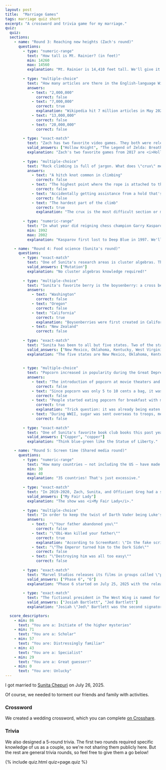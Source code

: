 ```yaml
---
layout: post
title:  "Marriage Games"
tags: marriage quiz short
excerpt: "A crossword and trivia game for my marriage."
quiz:
  quiz:
  sections:
    - name: "Round 3: Reaching new heights (Zach's round)"
      questions:
        - type: "numeric-range"
          text: "How tall is Mt. Rainier? (in feet)"
          min: 14260
          max: 14560
          explanation: "Mt. Rainier is 14,410 feet tall. We'll give it to you within 150 feet!"
        
        - type: "multiple-choice"
          text: "How many articles are there in the English-language Wikipedia (as of July 2025)?"
          answers:
            - text: "2,000,000"
              correct: false
            - text: "7,000,000"
              correct: true
              explanation: "Wikipedia hit 7 million articles in May 2025!"
            - text: "13,000,000"
              correct: false
            - text: "20,000,000"
              correct: false
        
        - type: "exact-match"
          text: "Zach has two favorite video games. They both were released in 2017 and are playable on the Nintendo Switch console. Name one."
          valid_answers: ["Hollow Knight", "The Legend of Zelda: Breath of the Wild", "The Legend of Zelda", "Breath of the Wild", "BOTW", "LOZ", "Zelda", "Legend of Zelda"]
          explanation: "Zach's two favorite games from 2017 are <i>Hollow Knight</i> and <i>The Legend of Zelda: Breath of the Wild</i>."
        
        - type: "multiple-choice"
          text: "Rock climbing is full of jargon. What does \"crux\" mean?"
          answers:
            - text: "A hitch knot common in climbing"
              correct: false
            - text: "The highest point where the rope is attached to the wall"
              correct: false
            - text: "Accidentally getting assistance from a hold that's not part of the climb"
              correct: false
            - text: "The hardest part of the climb"
              correct: true
              explanation: "The crux is the most difficult section or move on a climbing route."
        
        - type: "numeric-range"
          text: "In what year did reigning chess champion Garry Kasparov first lose to the chess computer Deep Blue?"
          min: 1992
          max: 2002
          explanation: "Kasparov first lost to Deep Blue in 1997. We'll give it to you within five years."

    - name: "Round 4: Food science (Sunita's round)"
      questions:
        - type: "exact-match"
          text: "One of Sunita's research areas is cluster algebras. The main process underlying the combinatorial structure of a cluster algebra is named for the process of alteration in a DNA sequence. What is this process called?"
          valid_answers: ["Mutation"]
          explanation: "No cluster algebras knowledge required!"
        
        - type: "multiple-choice"
          text: "Sunita's favorite berry is the boysenberry: a cross between a raspberry, a blackberry, a dewberry, and a loganberry. Where were boysenberries first created?"
          answers:
            - text: "Washington"
              correct: false
            - text: "Oregon"
              correct: false
            - text: "California"
              correct: true
              explanation: "Boysenberries were first created in California. Oregon is the US state that grows the most boysenberries, New Zealand is the country that grows the most boysenberries, and Washington is"
            - text: "New Zealand"
              correct: false
        
        - type: "exact-match"
          text: "Sunita has been to all but five states. Two of the states border Colorado and Texas, two of the states border Ohio and Virginia, and two of the states touch each other at exactly one point. What are the five states?"
          valid_answers: ["New Mexico, Oklahoma, Kentucky, West Virginia, Utah"]
          explanation: "The five states are New Mexico, Oklahoma, Kentucky, West Virginia, and Utah. The quiz validation doesn't support this entry, so give yourself a point if you got it right."
        
        
        - type: "multiple-choice"
          text: "Popcorn increased in popularity during the Great Depression and WWII. Which of the following was NOT a reason why?"
          answers:
            - text: "The introduction of popcorn at movie theaters and the rise of \"talking pictures\""
              correct: false
            - text: "Since popcorn was only 5 to 10 cents a bag, it was a treat most families could still afford"
              correct: false
            - text: "People started eating popcorn for breakfast with milk or cream (as we would eat cereal)"
              correct: true
              explanation: "Trick question: it was already being eaten with milk before the Great Depression!"
            - text: "During WWII, sugar was sent overseas to troops, meaning there was not much candy available in the US"
              correct: false
        
        - type: "exact-match"
          text: "One of Sunita's favorite book club books this past year was Remarkably Bright Creatures, which features an octopus as a main character. While human blood is red because of the iron we use to transport oxygen in our blood, octopus blood is blue because they use what other element to transport oxygen in their blood?"
          valid_answers: ["Copper", "copper"]
          explanation: "Think blue-green like the Statue of Liberty."

    - name: "Round 5: Screen time (Shared media round)"
      questions:
        - type: "numeric-range"
          text: "How many countries – not including the US – have made international versions of The Bachelor?"
          min: 30
          max: 40
          explanation: "35 countries! That's just excessive."
        
        - type: "exact-match"
          text: "In 2019-2020, Zach, Sunita, and Officiant Greg had a subscription to the Broadway on Hennepin series at the Orpheum. The last show they saw before COVID hit was a Lerner and Loewe musical based on the play <i>Pygmalion</i>. What is this show called?"
          valid_answers: ["My Fair Lady"]
          explanation: "The show was <i>My Fair Lady</i>."
        
        - type: "multiple-choice"
          text: "In order to keep the twist of Darth Vader being Luke's father secret, the line \"No, I am your father\" was left out of the script and only told to the actors in the scene. Instead, what did Vader tell Luke happened to his father in the script?"
          answers:
            - text: "\"Your father abandoned you\""
              correct: false
            - text: "\"Obi-Wan killed your father\""
              correct: true
              explanation: "According to ScreenRant: \"In the fake script, Vader’s line was replaced from 'I am your father,' to 'Obi-Wan killed your father.'"
            - text: "\"The Emperor turned him to the Dark Side\""
              correct: false
            - text: "\"Destroying him was all too easy\""
              correct: false
        
        - type: "exact-match"
          text: "Marvel Studios releases its films in groups called \"phases\". Phase 1 began in 2008 with the release of <i>Iron Man</i>. A new Marvel phase started in July 2025. What number is that phase?"
          valid_answers: ["Phase 6", "6"]
          explanation: "Phase 6 started on July 25, 2025 with the release of <i>The Fantastic Four: First Steps</i>."
        
        - type: "exact-match"
          text: "The fictional president in The West Wing is named for the second signatory of the Declaration of Independence. What is his name?"
          valid_answers: ["Josiah Bartlett", "Jed Bartlett"]
          explanation: "Josiah \"Jed\" Bartlett was the second signatory of the Declaration of Independence."

  score_descriptors:
    - min: 86
      text: "You are a: Initiate of the higher mysteries"
    - min: 71
      text: "You are a: Scholar"
    - min: 57
      text: "You are: Distressingly familiar"
    - min: 43
      text: "You are a: Specialist"
    - min: 29
      text: "You are a: Great guesser!"
    - min: 0
      text: "You are: Unlucky"
---
```


I got married to [Sunita Chepuri](https://sites.google.com/view/sunita-chepuri/home) on July 26, 2025.

Of course, we needed to torment our friends and family with activities.

### Crossword

We created a wedding crossword, which you can complete [on Crosshare](https://crosshare.org/crosswords/ZbnQobmwr3i50mzBEK6K/zachsunita-wedding).

### Trivia

We also designed a 5-round trivia. The first two rounds required specific knowledge of us as a couple, so we're not sharing them publicly here. But the rest are general trivia rounds, so feel free to give them a go below!

{% include quiz.html quiz=page.quiz %}
